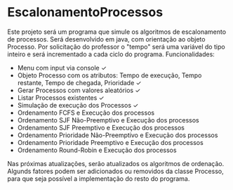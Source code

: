 # EscalonamentoProcessos
Este projeto será um programa que simule os algoritmos de escalonamento de processos.
Será desenvolvido em java, com orientação ao objeto Processo.
Por solicitação do professor o "tempo" será uma variável do tipo inteiro e será incrementado a cada ciclo do programa.
Funcionalidades:
- Menu com input via console ✓
- Objeto Processo com os atributos: Tempo de execução, Tempo restante, Tempo de chegada, Prioridade ✓
- Gerar Processos com valores aleatórios ✓
- Listar Processos existentes ✓
- Simulação de execução dos Processos ✓
- Ordenamento FCFS e Execução dos processos
- Ordenamento SJF Não-Preemptivo e Execução dos processos
- Ordenamento SJF Preemptivo e Execução dos processos
- Ordenamento Prioridade Não-Preemptivo e Execução dos processos
- Ordenamento Prioridade Preemptivo e Execução dos processos
- Ordenamento Round-Robin e Execução dos processos

Nas próximas atualizações, serão atualizados os algoritmos de ordenação.
Algunds fatores podem ser adicionados ou removidos da classe Processo, para que seja possível a implementação do resto do programa.
